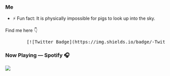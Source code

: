 ### Me
- ⚡ Fun fact: It is physically impossible for pigs to look up into the sky.

Find me here 👇
<br />
<pre>
        [![Twitter Badge](https://img.shields.io/badge/-Twitter-1ca0f1?style=flat-square&labelColor=1ca0f1&logo=twitter&logoColor=white&link=https://twitter.com/_diogorodrigues)](https://twitter.com/0xff98)
</pre>


### Now Playing — Spotify 🎧
<p>
<a href="https://spotify-github-profile.vercel.app/api/view?uid=31egd4mrfswhjgh63g4e4afaybiu&redirect=true">
<img src="https://spotify-github-profile.vercel.app/api/view?uid=31egd4mrfswhjgh63g4e4afaybiu&cover_image=true&theme=novatorem&show_offline=false&bar_color=53b14f&bar_color_cover=false"/>
</a>
</p>

<!--
**kahono922/kahono922** is a ✨ _special_ ✨ repository because its `README.md` (this file) appears on your GitHub profile.

Here are some ideas to get you started:

- 🔭 I’m currently working on ...
- 🌱 I’m currently learning ...
- 👯 I’m looking to collaborate on ...
- 🤔 I’m looking for help with ...
- 💬 Ask me about ...
- 📫 How to reach me: ...
- 😄 Pronouns: ...
- ⚡ Fun fact: ...
-->
